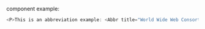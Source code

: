 <Abbr /> component example:

```js
<P>This is an abbreviation example: <Abbr title="World Wide Web Consortium">W3C</Abbr></P>
```
